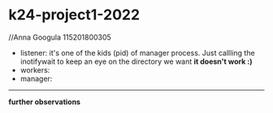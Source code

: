 # k24-project1-2022
//Anna Googula 115201800305

* listener: it's one of the kids (pid) of manager process. Just callling the inotifywait to keep an eye on the directory we want __it doesn't work :)__
* workers:
* manager:


-------------------------------------------------
__further observations__
